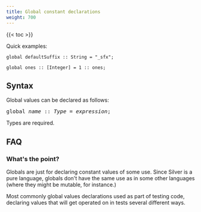 ```yaml
---
title: Global constant declarations
weight: 700
---
```


{{< toc >}}

Quick examples:

```
global defaultSuffix :: String = "_sfx";

global ones :: [Integer] = 1 :: ones;
```

## Syntax

Global values can be declared as follows:

<pre>
global <i>name</i> :: <i>Type</i> = <i>expression</i>;
</pre>

Types are required.

## FAQ

### What's the point?

Globals are just for declaring constant values of some use.
Since Silver is a pure language, globals don't have the same use as in some other languages (where they might be mutable, for instance.)

Most commonly global values declarations used as part of testing code, declaring values that will get operated on in tests several different ways.

